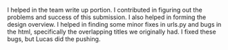 I helped in the team write up portion. I contributed in figuring out the problems and success of this submission. I also helped in forming the design overview.
I helped in finding some minor fixes in urls.py and bugs in the html, specifically the overlapping titles we originally had. I fixed these bugs, but Lucas did the pushing.